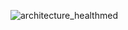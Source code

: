 ![architecture_healthmed](https://github.com/user-attachments/assets/ef4b56d0-4ea7-4e79-bbc7-1a12bd3e57a2)
